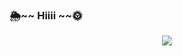 ### 🌦️~~ Hiiii ~~🌞
<div id="header" align="center">
 <!-- <img src="https://media.giphy.com/media/wKWxuUOcp9fdvckBty/giphy.gif" width="150"/>-->
   <img src="https://64.media.tumblr.com/5cb7e485bddd21f9b934794810de574f/a7cbbd880695e3c2-39/s640x960/c2eddeedbbc7cd91af0c2ea0e164ab4c94d65545.gif"/>
</div>
 <!--
### 🌻My Stats :
-->
 <!-- [![Top Langs](https://github-readme-stats.vercel.app/api/top-langs/?username=Ryu-ko&theme=tokyonight)](https://github.com/anuraghazra/github-readme-stats)
-->

